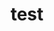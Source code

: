 ---
title: "test"
excerpt: "During my time with the NASA DEVELOP program, I worked on a project to identify the change in vegetation health in Osa Peninsula, Costa Rica. Osa Peninsula is a very biodiverse area, but it was under threat because of logging and agricultural efforts. So, their government implemented a Forest law in 1996 to protect the ecosystem of Osa. We created time-series land use land cover (LULC) maps for that region to assess the impacts of restoration efforts. Our maps helped the local conservation team to educate the public, inform environmental policy decisions, and support the restoration of biodiversity in the Osa region.<br/><img src='/images/predict_car_2.PNG'><br><sub><sup>I used the model to detect cars in my driveway! Credit: Joseph Redmon, Santosh Divvala, Ross Girshick, Ali Farhadi - You Only Look Once: Unified, Real-Time Object Detection (2015), Allan Zelener</sup></sub>"

collection: portfolio
--- 